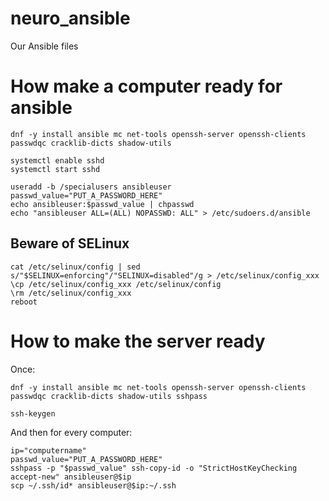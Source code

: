 # neuro_ansible
Our Ansible files

# How make a computer ready for ansible

```
dnf -y install ansible mc net-tools openssh-server openssh-clients passwdqc cracklib-dicts shadow-utils

systemctl enable sshd
systemctl start sshd

useradd -b /specialusers ansibleuser
passwd_value="PUT_A_PASSWORD_HERE"
echo ansibleuser:$passwd_value | chpasswd
echo "ansibleuser ALL=(ALL) NOPASSWD: ALL" > /etc/sudoers.d/ansible
```

## Beware of SELinux

```
cat /etc/selinux/config | sed s/"$SELINUX=enforcing"/"SELINUX=disabled"/g > /etc/selinux/config_xxx
\cp /etc/selinux/config_xxx /etc/selinux/config
\rm /etc/selinux/config_xxx
reboot
```

# How to make the server ready

Once:
```
dnf -y install ansible mc net-tools openssh-server openssh-clients passwdqc cracklib-dicts shadow-utils sshpass

ssh-keygen
```

And then for every computer:

```
ip="computername"
passwd_value="PUT_A_PASSWORD_HERE"
sshpass -p "$passwd_value" ssh-copy-id -o "StrictHostKeyChecking accept-new" ansibleuser@$ip
scp ~/.ssh/id* ansibleuser@$ip:~/.ssh
```

